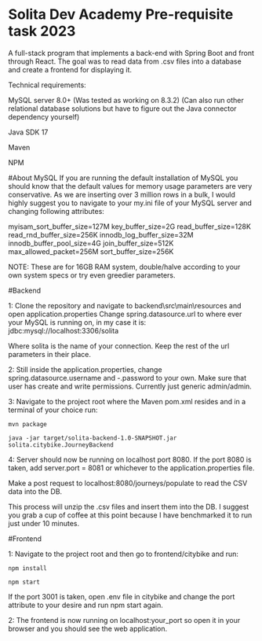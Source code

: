 # Solita Dev Academy Pre-requisite task 2023
A full-stack program that implements a back-end with Spring Boot and front through React.
The goal was to read data from .csv files into a database and create a frontend for displaying it.




Technical requirements:

MySQL server 8.0+ (Was tested as working on 8.3.2)
(Can also run other relational database solutions but have to figure out the Java connector dependency yourself)

Java SDK 17

Maven

NPM 

#About MySQL
If you are running the default installation of MySQL you should know that the default
values for memory usage parameters are very conservative. 
As we are inserting over 3 million rows in a bulk, I would highly suggest you to navigate
to your my.ini file of your MySQL server and changing following attributes:

myisam_sort_buffer_size=127M
key_buffer_size=2G
read_buffer_size=128K
read_rnd_buffer_size=256K
innodb_log_buffer_size=32M
innodb_buffer_pool_size=4G
join_buffer_size=512K
max_allowed_packet=256M
sort_buffer_size=256K

NOTE: These are for 16GB RAM system, double/halve according to your own system specs or try even
greedier parameters.

#Backend

1: 
  Clone the repository and navigate to backend\src\main\resources and open application.properties
  Change spring.datasource.url to where ever your MySQL is running on, in my case it is:
  jdbc:mysql://localhost:3306/solita
  
  Where solita is the name of your connection.
  Keep the rest of the url parameters in their place.

2: 
  Still inside the application.properties, change spring.datasource.username and -.password to your own. 
  Make sure that user has create and write permissions. Currently just generic admin/admin.

3: 
  Navigate to the project root where the Maven pom.xml resides and in a terminal of your choice run:

  ```
  mvn package

  java -jar target/solita-backend-1.0-SNAPSHOT.jar solita.citybike.JourneyBackend

  ```
4: 
  Server should now be running on localhost port 8080. If the port 8080 is taken, add server.port = 8081 or whichever to the application.properties file.

  Make a post request to localhost:8080/journeys/populate to read the CSV data into the DB. 

  This process will unzip the .csv files and insert them into the DB. I suggest you grab a cup of coffee at this point because
  I have benchmarked it to run just under 10 minutes.


#Frontend

1:
  Navigate to the project root and then go to frontend/citybike and run:
  
  ```
  npm install
  
  npm start
  ```
  If the port 3001 is taken, open .env file in citybike and change the port attribute to your desire and run npm start again.

2:
  The frontend is now running on localhost:your_port so open it in your browser and you should see the web application.
  
